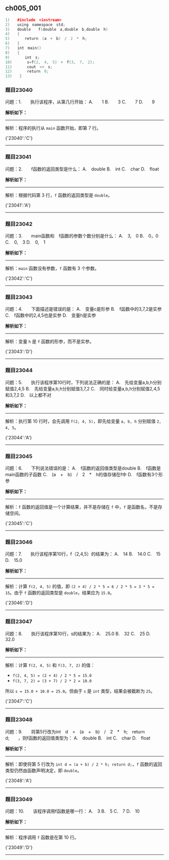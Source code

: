 ## ch005_001
``` c++
1)　　#include　<iostream>
2)　　using　namespace　std;
3)　　double　　f(double　a,double　b,double　h)　
4)　　{
5)　　　　return　(a　+　b)　/　2　*　h;
6)　　}
7)　　int　main()
8)　　{
9)　　　　int　s;
10)　　　　s=f(2,　4,　5)　+　f(3,　7,　2);
11)　　　　cout　<<　s;
12)　　　　return　0;
13)　　}

```
### 题目23040
问题：1.　　执行该程序，从第几行开始：
A.　　1
B.　　3
C.　　7
D.　　9


**解析如下：**

------

解析：程序的执行从 `main` 函数开始，即第 7 行。

{'23040':'C'}

------

### 题目23041
问题：2.　　f函数的返回类型是什么：
A.　double
B.　int
C.　char
D.　float


**解析如下：**

------

解析：根据代码第 3 行，`f` 函数的返回类型是 `double`。

{'23041':'A'}

------

### 题目23042
问题：3.　　main函数和　f函数的参数个数分别是什么：
A.　3,　0
B.　0，0
C.　0,　3
D.　0,　1


**解析如下：**

------

解析：`main` 函数没有参数，`f` 函数有 3 个参数。

{'23042':'C'}

------

### 题目23043
问题：4.　　下面描述是错误的是：
A.　变量c是形参
B.　f函数中的3,7,2是实参
C.　f函数中的2,4,5也是实参
D.　变量h是实参


**解析如下：**

------

解析：变量 `h` 是 `f` 函数的形参，而不是实参。

{'23043':'D'}

------

### 题目23044
问题：5.　　执行该程序第10行时，下列说法正确的是：
A.　先给变量a,b,h分别赋值2,4,5
B.　先给变量a,b,h分别赋值3,7,2
C.　同时给变量a,b,h分别赋值2,4,5和3,7,2
D.　以上都不对


**解析如下：**

------

解析：执行第 10 行时，会先调用 `f(2, 4, 5)`，即先给变量 `a, b, h` 分别赋值 `2, 4, 5`。

{'23044':'A'}

------

### 题目23045
问题：6.　　下列说法错误的是：
A.　f函数的返回值类型是double
B.　f函数是main函数的子函数
C.　(a　+　b)　/　2　*　h的值存储在f中
D.　f函数有3个形参


**解析如下：**

------

解析：`f` 函数的返回值是一个计算结果，并不是存储在 `f` 中，`f` 是函数名，不是存储空间。

{'23045':'C'}

------

### 题目23046
问题：7.　　执行该程序第10行，f（2,4,5）的结果为：
A.　14
B.　14.0
C.　15
D.　15.0


**解析如下：**

------

解析：计算 `f(2, 4, 5)` 的值，即 `(2 + 4) / 2 * 5 = 6 / 2 * 5 = 3 * 5 = 15`。由于 `f` 函数的返回类型是 `double`，结果应为 `15.0`。

{'23046':'D'}

------

### 题目23047
问题：8.　　执行该程序第10行，s的结果为：
A.　25.0
B.　32
C.　25
D.　32.0


**解析如下：**

------

解析：计算 `f(2, 4, 5)` 和 `f(3, 7, 2)` 的值：
- `f(2, 4, 5) = (2 + 4) / 2 * 5 = 15.0`
- `f(3, 7, 2) = (3 + 7) / 2 * 2 = 10.0`

所以 `s = 15.0 + 10.0 = 25.0`。但由于 `s` 是 `int` 类型，结果会被截断为 `25`。

{'23047':'C'}

------

### 题目23048
问题：9.　　将第5行改为int　d　=　(a　+　b)　/　2　*　h;　return　d;　　，则f函数的返回值类型为：
A.　double
B.　int
C.　char
D.　float


**解析如下：**

------

解析：即使将第 5 行改为 `int d = (a + b) / 2 * h; return d;`，`f` 函数的返回类型仍然由函数声明决定，即 `double`。

{'23048':'A'}

------

### 题目23049
问题：10.　　该程序调用f函数是哪一行：
A.　3
B.　5
C.　7
D.　10


**解析如下：**

------

解析：程序调用 `f` 函数是在第 10 行。

{'23049':'D'}

------


